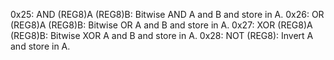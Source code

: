 0x25: AND (REG8)A (REG8)B: Bitwise AND A and B and store in A.
0x26: OR (REG8)A (REG8)B: Bitwise OR A and B and store in A.
0x27: XOR (REG8)A (REG8)B: Bitwise XOR A and B and store in A.
0x28: NOT (REG8): Invert A and store in A.
